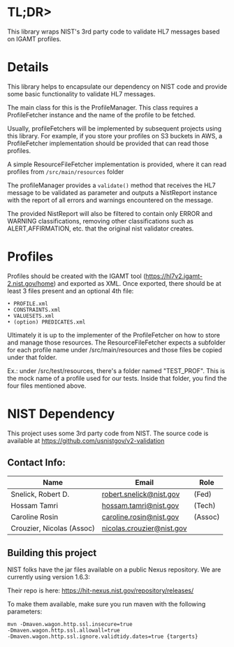 # TL;DR>

This library wraps NIST's 3rd party code to validate HL7 messages based on IGAMT profiles.

# Details

This library helps to encapsulate our dependency on NIST code and provide some basic functionality to validate HL7 messages.

The main class for this is the ProfileManager. This class requires a ProfileFetcher instance and the name of the profile to be fetched.

Usually, profileFetchers will be implemented by subsequent projects using this library. For example, if you store your profiles on S3 buckets in AWS, a ProfileFetcher implementation should be provided that can read those profiles.

A simple ResourceFileFetcher implementation is provided, where it can read profiles from <code>/src/main/resources</code> folder

The profileManager provides a <code>validate()</code> method that receives the HL7 message to be validated as parameter and outputs a NistReport instance with the report of all errors and warnings encountered on the message.

The provided NistReport will also be filtered to contain only ERROR and WARNING classifications, removing other classifications such as ALERT,AFFIRMATION, etc. that the original nist validator creates.


# Profiles

Profiles should be created with the IGAMT tool (https://hl7v2.igamt-2.nist.gov/home) and exported as XML. Once exported, there should be at least 3 files present and an optional 4th file:

	• PROFILE.xml
	• CONSTRAINTS.xml
	• VALUESETS.xml
	• (option) PREDICATES.xml

Ultimately it is up to the implementer of the ProfileFetcher on how to store and manage those resources. The ResourceFileFetcher expects a subfolder for each profile name under /src/main/resources and those files be copied under that folder.

Ex.: under /src/test/resources, there's a folder named "TEST_PROF". This is the mock name of a profile used for our tests. Inside that folder, you find the four files mentioned above.


#  NIST Dependency
This project uses some 3rd party code from NIST. The source code is available at https://github.com/usnistgov/v2-validation

## Contact Info:

|Name|Email|Role|
|----|-----|----|
|Snelick, Robert D.| <robert.snelick@nist.gov> | (Fed) |
|Hossam Tamri | <hossam.tamri@nist.gov> | (Tech)|
|Caroline Rosin | <caroline.rosin@nist.gov> | (Assoc) |
|Crouzier, Nicolas (Assoc) | <nicolas.crouzier@nist.gov> | |

## Building this project

NIST folks have the jar files available on a public Nexus repository. We are currently using version 1.6.3:

Their repo is here: https://hit-nexus.nist.gov/repository/releases/

To make them available, make sure you run maven with the following parameters:

<code>mvn -Dmaven.wagon.http.ssl.insecure=true -Dmaven.wagon.http.ssl.allowall=true -Dmaven.wagon.http.ssl.ignore.validtidy.dates=true {targerts}</code>


